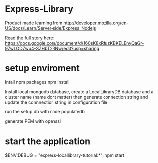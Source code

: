 # Express-Library

Product made learning from http://developer.mozilla.org/en-US/docs/Learn/Server-side/Express_Nodejs

Read the full story here: https://docs.google.com/document/d/160sK8xRfuzKBKELEnyQaGr-97wLOD7wu4-SZHbT2RNw/edit?usp=sharing

# setup enviroment

Intall npm packages npm install

Install local mongodb database, create a LocalLibraryDB database and a cluster name (name dont matter) then generate connection string and update the connnection string in configuration file

run the setup db with node populatedb

generate PEM with openssl

# start the application

$ENV:DEBUG = "express-locallibrary-tutorial:\*"; npm start
